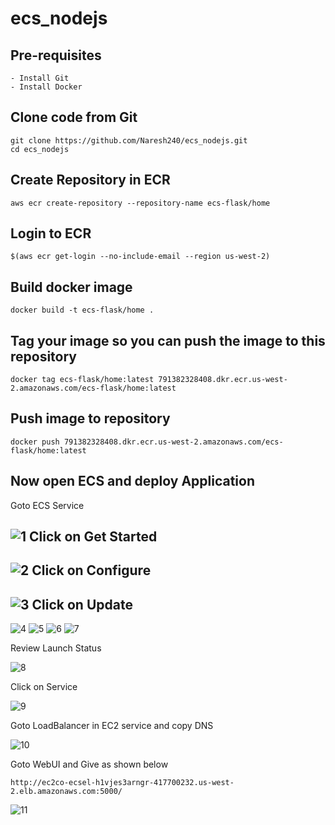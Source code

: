 # ecs_nodejs

Pre-requisites
--------
    - Install Git
    - Install Docker
    
Clone code from Git
-----
    git clone https://github.com/Naresh240/ecs_nodejs.git
    cd ecs_nodejs
    
Create Repository in ECR 
----------
    aws ecr create-repository --repository-name ecs-flask/home
    
Login to ECR
-------
    $(aws ecr get-login --no-include-email --region us-west-2)
    
Build docker image
------
    docker build -t ecs-flask/home .
    
Tag your image so you can push the image to this repository
-----------
    docker tag ecs-flask/home:latest 791382328408.dkr.ecr.us-west-2.amazonaws.com/ecs-flask/home:latest
   
Push image to repository
------------
    docker push 791382328408.dkr.ecr.us-west-2.amazonaws.com/ecs-flask/home:latest
    
Now open ECS and deploy Application
------------
Goto ECS Service

![1](https://user-images.githubusercontent.com/58024415/82076932-2da5ff80-96fc-11ea-90d1-2868e91a877e.png)
Click on Get Started
-------
![2](https://user-images.githubusercontent.com/58024415/82077397-f8e67800-96fc-11ea-86e7-4d5e37a3aaa9.png)
Click on Configure
-------
![3](https://user-images.githubusercontent.com/58024415/82077424-06036700-96fd-11ea-85ea-b64dd67f0c46.png)
Click on Update
----
![4](https://user-images.githubusercontent.com/58024415/82077443-14518300-96fd-11ea-8dfb-c540a8c0e9e0.png)
![5](https://user-images.githubusercontent.com/58024415/82077454-17e50a00-96fd-11ea-908d-2326935b0198.png)
![6](https://user-images.githubusercontent.com/58024415/82077458-1b789100-96fd-11ea-9bbd-a245c2ca4ea3.png)
![7](https://user-images.githubusercontent.com/58024415/82077465-1ddaeb00-96fd-11ea-9380-e640d8201772.png)

Review Launch Status

![8](https://user-images.githubusercontent.com/58024415/82077469-1fa4ae80-96fd-11ea-82fb-6f144bca7e5c.png)

Click on Service

![9](https://user-images.githubusercontent.com/58024415/82077646-65617700-96fd-11ea-96b6-8f4429d2e61c.png)

Goto LoadBalancer in EC2 service and copy DNS

![10](https://user-images.githubusercontent.com/58024415/82077781-9e99e700-96fd-11ea-9371-963269bfb9c2.png)

Goto WebUI and Give as shown below

    http://ec2co-ecsel-h1vjes3arngr-417700232.us-west-2.elb.amazonaws.com:5000/

![11](https://user-images.githubusercontent.com/58024415/82077951-ee78ae00-96fd-11ea-85ef-25b6c1a182e9.png)
